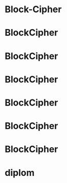 # Block-Cipher
# BlockCipher
# BlockCipher
# BlockCipher
# BlockCipher
# BlockCipher
# BlockCipher
# diplom
